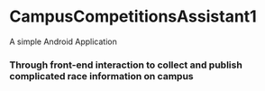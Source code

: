 # CampusCompetitionsAssistant1
A simple Android Application
### Through front-end interaction to collect and publish complicated race information on campus
